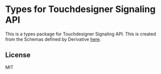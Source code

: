 # Types for Touchdesigner Signaling API

This is a types package for Touchdesigner Signaling API.
This is created from the Schemas defined by Derivative [here](https://github.com/TouchDesigner/SignalingAPI/tree/main).

## License

MIT
